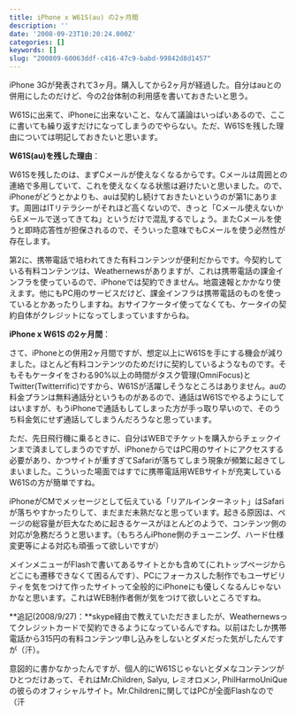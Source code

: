 ```yaml
---
title: iPhone x W61S(au) の2ヶ月間
description: ''
date: '2008-09-23T10:20:24.000Z'
categories: []
keywords: []
slug: "200809-60063ddf-c416-47c9-babd-99842d8d1457"
---
```

iPhone 3Gが発表されて3ヶ月。購入してから2ヶ月が経過した。自分はauとの併用にしたのだけど、今の2台体制の利用感を書いておきたいと思う。

W61Sに出来て、iPhoneに出来ないこと、なんて議論はいっぱいあるので、ここに書いても繰り返すだけになってしまうのでやらない。ただ、W61Sを残した理由については明記しておきたいと思います。

**W61S(au)を残した理由**：

W61Sを残したのは、まずCメールが使えなくなるからです。Cメールは周囲との連絡で多用していて、これを使えなくなる状態は避けたいと思いました。ので、iPhoneがどうとかよりも、auは契約し続けておきたいというのが第1にあります。周囲はITリテラシーがそれほど高くないので、きっと「Cメール使えないからEメールで送ってきてね」というだけで混乱するでしょう。またCメールを使うと即時応答性が担保されるので、そういった意味でもCメールを使う必然性が存在します。

第2に、携帯電話で培われてきた有料コンテンツが便利だからです。今契約している有料コンテンツは、Weathernewsがありますが、これは携帯電話の課金インフラを使っているので、iPhoneでは契約できません。地震速報とかかなり使えます。他にもPC用のサービスだけど、課金インフラは携帯電話のものを使っているとかあったりしますね。おサイフケータイ使ってなくても、ケータイの契約自体がクレジットになってしまっていますからね。

**iPhone x W61S の2ヶ月間**：

さて、iPhoneとの併用2ヶ月間ですが、想定以上にW61Sを手にする機会が減りました。ほとんど有料コンテンツのためだけに契約しているようなものです。そもそもケータイをさわる90%以上の時間がタスク管理(OmniFocus)とTwitter(Twitterrific)ですから、W61Sが活躍しそうなところはありません。auの料金プランは無料通話分というものがあるので、通話はW61Sでやるようにしてはいますが、もうiPhoneで通話もしてしまった方が手っ取り早いので、そのうち料金気にせず通話してしまうんだろうなと思っています。

ただ、先日飛行機に乗るときに、自分はWEBでチケットを購入からチェックインまで済ましてしまうのですが、iPhoneからではPC用のサイトにアクセスする必要があり、かつサイトが重すぎてSafariが落ちてしまう現象が頻繁に起きてしまいました。こういった場面ではすでに携帯電話用WEBサイトが充実しているW61Sの方が簡単ですね。

iPhoneがCMでメッセージとして伝えている「リアルインターネット」はSafariが落ちやすかったりして、まだまだ未熟だなと思っています。起きる原因は、ページの総容量が巨大なために起きるケースがほとんどのようで、コンテンツ側の対応が急務だろうと思います。（もちろんiPhone側のチューニング、ハード仕様変更等による対応も頑張って欲しいですが）

メインメニューがFlashで書いてあるサイトとかも含めて(これトップページからどこにも遷移できなくて困るんです）、PCにフォーカスした制作でもユーザビリティを気をつけて作ったサイトって全般的にiPhoneにも優しくなるんじゃないかなと思います。これはWEB制作者側が気をつけて欲しいところですね。

**追記(2008/9/27)：**skype経由で教えていただきましたが、Weathernewsってクレジットカードで契約できるようになっているんですね。以前はたしか携帯電話から315円の有料コンテンツ申し込みをしないとダメだった気がしたんですが（汗）。

意図的に書かなかったんですが、個人的にW61Sじゃないとダメなコンテンツがひとつだけあって、それはMr.Children, Salyu, レミオロメン, PhilHarmoUniQueの彼らのオフィシャルサイト。Mr.Childrenに関してはPCが全面Flashなので（汗